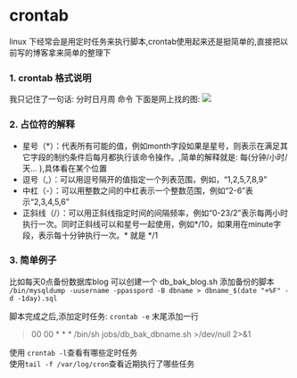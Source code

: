 # crontab

linux 下经常会是用定时任务来执行脚本,crontab使用起来还是挺简单的,直接把以前写的博客拿来简单的整理下

### 1. crontab 格式说明
我只记住了一句话: 分时日月周 命令
下面是网上找的图:
![](http://img.justwkj.com/20190529091445.png)

### 2. 占位符的解释
- 星号（*）：代表所有可能的值，例如month字段如果是星号，则表示在满足其它字段的制约条件后每月都执行该命令操作。,简单的解释就是: 每(分钟/小时/天... ),具体看在某个位置
- 逗号（,）：可以用逗号隔开的值指定一个列表范围，例如，“1,2,5,7,8,9”
- 中杠（-）：可以用整数之间的中杠表示一个整数范围，例如“2-6”表示“2,3,4,5,6”
- 正斜线（/）：可以用正斜线指定时间的间隔频率，例如“0-23/2”表示每两小时执行一次。同时正斜线可以和星号一起使用，例如*/10，如果用在minute字段，表示每十分钟执行一次。* 就是 */1

### 3. 简单例子
比如每天0点备份数据库blog
可以创建一个 db_bak_blog.sh 添加备份的脚本
`/bin/mysqldump -uusername -ppasspord -B dbname > dbname_$(date "+%F" -d -1day).sql`

脚本完成之后,添加定时任务:
`crontab -e`
末尾添加一行
> 00 00 * * * /bin/sh jobs/db_bak_dbname.sh >/dev/null 2>&1

使用 `crontab -l`查看有哪些定时任务  
使用`tail -f /var/log/cron`查看近期执行了哪些任务


